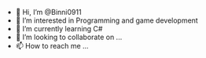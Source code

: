 - 👋 Hi, I’m @Binni0911
- 👀 I’m interested in Programming and game development 
- 🌱 I’m currently learning C#
- 💞️ I’m looking to collaborate on ...
- 📫 How to reach me ...

<!---
Binni0911/Binni0911 is a ✨ special ✨ repository because its `README.md` (this file) appears on your GitHub profile.
You can click the Preview link to take a look at your changes.
--->
